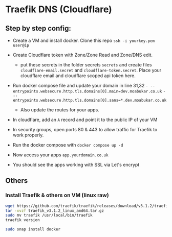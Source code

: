 # Traefik DNS (Cloudflare)

## Step by step config:

- Create a VM and install docker. Clone this repo
    `ssh -i yourkey.pem user@ip`
- Create Cloudflare token with Zone/Zone Read and Zone/DNS edit. 
    - put these secrets in the folder secrets `secrets` and create files `cloudflare-email.secret` and `cloudflare-token.secret`. Place your cloudflare email and cloudflare scoped api token here.
- Run docker compose file and update your domain in line 31,32
    `- --entrypoints.websecure.http.tls.domains[0].main=dev.moabukar.co.uk`
    `- --entrypoints.websecure.http.tls.domains[0].sans=*.dev.moabukar.co.uk`
    - Also update the routes for your apps.

- In cloudflare, add an `A` record and point it to the public IP of your VM
- In security groups, open ports 80 & 443 to allow traffic for Traefik to work properly.
- Run the docker compose with `docker compose up -d`
- Now access your apps `app.yourdomain.co.uk`
- You should see the apps working with SSL via Let's encrypt


## Others

### Install Traefik & others on VM (linux raw)

```bash
wget https://github.com/traefik/traefik/releases/download/v3.1.2/traefik_v3.1.2_linux_amd64.tar.gz
tar -xvzf traefik_v3.1.2_linux_amd64.tar.gz
sudo mv traefik /usr/local/bin/traefik
traefik version

sudo snap install docker
```
